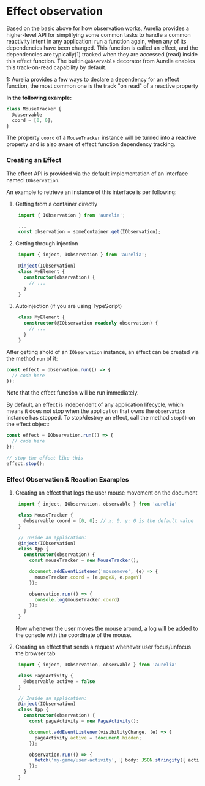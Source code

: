 # Effect observation

Based on the basic above for how observation works, Aurelia provides a higher-level API for simplifying some common tasks to handle a common reactivity intent in any application: run a function again, when any of its dependencies have been changed. This function is called an effect, and the dependencies are typically\(1\) tracked when they are accessed \(read\) inside this effect function. The builtin `@observable` decorator from Aurelia enables this track-on-read capability by default.

1: Aurelia provides a few ways to declare a dependency for an effect function, the most common one is the track "on read" of a reactive property

**In the following example:**

```typescript
class MouseTracker {
  @observable
  coord = [0, 0];
}
```

The property `coord` of a `MouseTracker` instance will be turned into a reactive property and is also aware of effect function dependency tracking.

### Creating an Effect

The effect API is provided via the default implementation of an interface named `IObservation`.

An example to retrieve an instance of this interface is per following:

1. Getting from a container directly

   ```typescript
    import { IObservation } from 'aurelia';

    ...
    const observation = someContainer.get(IObservation);
   ```

2. Getting through injection

   ```typescript
    import { inject, IObservation } from 'aurelia';

    @inject(IObservation)
    class MyElement {
      constructor(observation) {
        // ...
      }
    }
   ```

3. Autoinjection \(if you are using TypeScript\)

   ```typescript
    class MyElement {
      constructor(@IObservation readonly observation) {
        // ...
      }
    }
   ```

After getting ahold of an `IObservation` instance, an effect can be created via the method `run` of it:

```typescript
const effect = observation.run(() => {
  // code here
});
```

Note that the effect function will be run immediately.

By default, an effect is independent of any application lifecycle, which means it does not stop when the application that owns the `observation` instance has stopped. To stop/destroy an effect, call the method `stop()` on the effect object:

```typescript
const effect = IObservation.run(() => {
  // code here
});

// stop the effect like this
effect.stop();
```

### Effect Observation & Reaction Examples

1. Creating an effect that logs the user mouse movement on the document

   ```typescript
    import { inject, IObservation, observable } from 'aurelia'

    class MouseTracker {
      @observable coord = [0, 0]; // x: 0, y: 0 is the default value
    }

    // Inside an application:
    @inject(IObservation)
    class App {
      constructor(observation) {
        const mouseTracker = new MouseTracker();

        document.addEventListener('mousemove', (e) => {
          mouseTracker.coord = [e.pageX, e.pageY]
        });

        observation.run(() => {
          console.log(mouseTracker.coord)
        });
      }
    }
   ```

   Now whenever the user moves the mouse around, a log will be added to the console with the coordinate of the mouse.

2. Creating an effect that sends a request whenever user focus/unfocus the browser tab

   ```typescript
    import { inject, IObservation, observable } from 'aurelia'

    class PageActivity {
      @observable active = false
    }

    // Inside an application:
    @inject(IObservation)
    class App {
      constructor(observation) {
        const pageActivity = new PageActivity();

        document.addEventListener(visibilityChange, (e) => {
          pageActivity.active = !document.hidden;
        });

        observation.run(() => {
          fetch('my-game/user-activity', { body: JSON.stringify({ active: pageActivity.active }) })
        });
      }
    }
   ```



